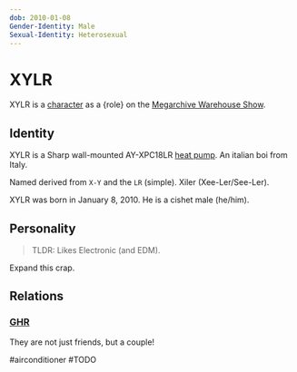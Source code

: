 ```yaml
---
dob: 2010-01-08
Gender-Identity: Male
Sexual-Identity: Heterosexual
---
```

# XYLR

XYLR is a [character](../../Characters.md) as a {role} on the [Megarchive Warehouse Show](../../../Megarchive%20Warehouse%20Show/Megarchive%20Warehouse%20Show.md).
## Identity

XYLR is a Sharp wall-mounted AY-XPC18LR [heat pump](../../Species/Air%20Conditioners.md). An italian boi from Italy. 

Named derived from `X-Y` and the `LR` (simple). Xiler (Xee-Ler/See-Ler).

XYLR was born in January 8, 2010. He is a cishet male (he/him).

## Personality

> TLDR: Likes Electronic (and EDM).

Expand this crap.
## Relations

### [GHR](../../Characters/Air%20Conditioners/GHR.md)

They are not just friends, but a couple!

#airconditioner #TODO 